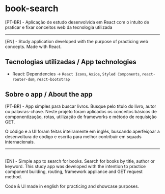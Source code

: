 # book-search

[PT-BR] - Aplicação de estudo desenvolvida em React com o intuito de praticar e fixar conceitos web da tecnologia utilizada

---

[EN] - Study application developed with the purpose of practicing web concepts. Made with React.







## Tecnologias utilizadas / App technologies

- React: Dependencies -> `React Icons`, `Axios`, `Styled Components`, `react-router-dom`, `react-bootstrap`



## Sobre o app / About the app

[PT-BR] - App simples para buscar livros. Busque pelo título do livro, autor ou palavras-chave. Neste projeto foram aplicados os conceitos básicos de componentização, rotas, utilização de frameworks e método de requisição GET.

O código e a UI foram feitas inteiramente em inglês, buscando aperfeiçoar a desenvoltura de código e escrita para melhor contribuir em squads internacionais.


---
\
[EN] - Simple app to search for books. Search for books by title, author or keyword. This study app was developed with the intention to practice component building, routing, framework appliance and GET request method.

Code & UI made in english for practicing and showcase purposes.
